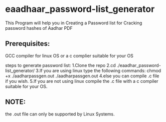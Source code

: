 # eaadhaar_password-list_generator
This Program will help you in Creating a Password list for Cracking password hashes of Aadhar PDF 

## Prerequisites:
  GCC compiler for linux OS or a c complier suitable for your OS

steps to generate password list:
1.Clone the repo
2.cd ./eaadhar_password-list_generator/
3.If you are using linux type the following commands:
  chmod +x ./aadharpassgen.out
  ./aadharpassgen.out
4.else you can compile .c file if you wish.
5.If you are not using linux compile the .c file with a c compiler suitable for your OS.


## NOTE:
  the .out file can only be supported by Linux Systems.
